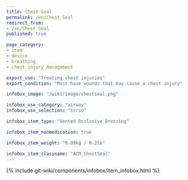 ```yaml
---
title: Chest Seal
permalink: /en/Chest_Seal
redirect_from: 
- /en/Chest Seal
published: true

page_category:
- item
- device
- breathing
- chest_injury_management

export_use: "Treating chest injuries"
export_condition: "Must have wounds that may cause a chest injury"

infobox_image: "/wiki/image/chestseal.png"

infobox_use_category: "airway"
infobox_use_selection: "torso"

infobox_item_type: "Vented Occlusive Dressing"

infobox_item_nonmedication: true

infobox_item_weight: "0.09kg / 0.2lb"

infobox_item_classname: "ACM_ChestSeal"
---
```


{% include git-wiki/components/infobox/item_infobox.html %}